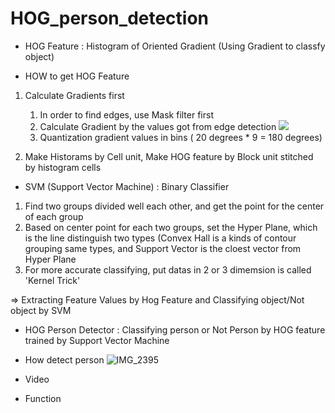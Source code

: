 # HOG_person_detection

- HOG Feature
: Histogram of Oriented Gradient
(Using Gradient to classfy object)

- HOW to get HOG Feature
 
1. Calculate Gradients first
    1. In order to find edges, use Mask filter first
    2. Calculate Gradient by the values got from edge detection
![ ](https://user-images.githubusercontent.com/39265784/55844292-35ab6d00-5b02-11e9-8b97-430c63b96570.JPG)  
    3. Quantization gradient values in bins ( 20 degrees * 9 = 180 degrees)
  
2. Make Historams by Cell unit, Make HOG feature by Block unit stitched by histogram cells

- SVM (Support Vector Machine)
: Binary Classifier

1. Find two groups divided well each other, and get the point for the center of each group
2. Based on center point for each two groups, set the Hyper Plane, which is the line distinguish two types
(Convex Hall is a kinds of contour grouping same types, and Support Vector is the cloest vector from Hyper Plane
3. For more accurate classifying, put datas in 2 or 3 dimemsion is called 'Kernel Trick'

=> Extracting Feature Values by Hog Feature and Classifying object/Not object by SVM

- HOG Person Detector
: Classifying person or Not Person by HOG feature trained by Support Vector Machine

- How detect person
![IMG_2395](https://user-images.githubusercontent.com/39265784/55845193-86bd6000-5b06-11e9-9c08-0f194560730f.JPG)



- Video

- Function
